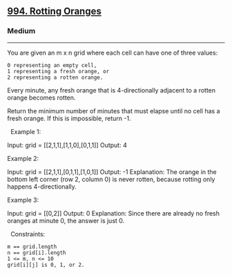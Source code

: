 <h2><a href="https://leetcode.com/problems/rotting-oranges/">994. Rotting Oranges</a></h2><h3>Medium</h3><hr>You are given an m x n grid where each cell can have one of three values:


	0 representing an empty cell,
	1 representing a fresh orange, or
	2 representing a rotten orange.


Every minute, any fresh orange that is 4-directionally adjacent to a rotten orange becomes rotten.

Return the minimum number of minutes that must elapse until no cell has a fresh orange. If this is impossible, return -1.

 
Example 1:

Input: grid = [[2,1,1],[1,1,0],[0,1,1]]
Output: 4


Example 2:

Input: grid = [[2,1,1],[0,1,1],[1,0,1]]
Output: -1
Explanation: The orange in the bottom left corner (row 2, column 0) is never rotten, because rotting only happens 4-directionally.


Example 3:

Input: grid = [[0,2]]
Output: 0
Explanation: Since there are already no fresh oranges at minute 0, the answer is just 0.


 
Constraints:


	m == grid.length
	n == grid[i].length
	1 <= m, n <= 10
	grid[i][j] is 0, 1, or 2.

